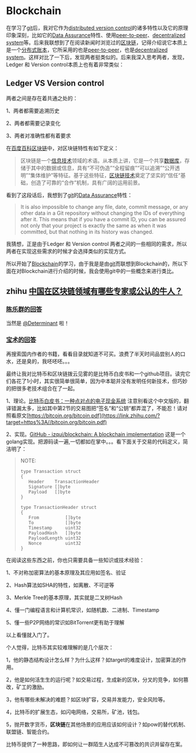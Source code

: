 # Blockchain

在学习了[git](https://git-scm.com/)后，我对它作为[distributed version control](https://en.wikipedia.org/wiki/Distributed_version_control)的诸多特性以及它的原理印象深刻，比如它的[Data Assurance](https://git-scm.com/about/info-assurance)特性、使用[peer-to-peer](https://en.wikipedia.org/wiki/Peer-to-peer)、[decentralized system](http://en.wikipedia.org/wiki/Decentralised_system)等。后来我联想到了在阅读新闻时浏览过的[区块链](https://baike.baidu.com/item/%E5%8C%BA%E5%9D%97%E9%93%BE/13465666?fr=aladdin)，记得介绍说它本质上是一个[分布式账本](https://baike.baidu.com/item/%E5%8C%BA%E5%9D%97%E9%93%BE/13465666?fr=aladdin#7_1)，它所采用的也是[peer-to-peer](https://en.wikipedia.org/wiki/Peer-to-peer)，也是[decentralized system](http://en.wikipedia.org/wiki/Decentralised_system)。这样对比了一下后，发现两者挺类似的。后来我深入思考两者，发现，Ledger 和 Version control本质上也有着非常类似：

## Ledger VS Version control

两者之间是存在着共通之处的：

1、两者都需要追溯历史

2、两者都需要记录变化

3、两者对准确性都有着要求



在[百度百科区块链](https://baike.baidu.com/item/%E5%8C%BA%E5%9D%97%E9%93%BE/13465666?fr=aladdin)中，对区块链特性有如下定义：

> 区块链是一个[信息技术](https://baike.baidu.com/item/信息技术/138928)领域的术语。从本质上讲，它是一个共享[数据库](https://baike.baidu.com/item/数据库/103728)，存储于其中的数据或信息，具有“不可伪造”“全程留痕”“可以追溯”“公开透明”“集体维护”等特征。基于这些特征，[区块链技术](https://baike.baidu.com/item/区块链技术/23686191)奠定了坚实的“信任“基础，创造了可靠的“合作”机制，具有广阔的运用前景。

看到了这段话后，我想到了[git](https://git-scm.com/)的[Data Assurance](https://git-scm.com/about/info-assurance)特性：

> It is also impossible to change any file, date, commit message, or any other data in a Git repository without changing the IDs of everything after it. This means that if you have a commit ID, you can be assured not only that your project is exactly the same as when it was committed, but that nothing in its history was changed.

我猜想，正是由于Ledger 和 Version control 两者之间的一些相同的需求，所以两者在实现这些需求的时候才会选择类似的实现方式。

所以开始了[Blockchain](https://en.wikipedia.org/wiki/Blockchain)的学习，由于我是是由[git](https://git-scm.com/)而联想到Blockchain的，所以下面在对Blockchain进行介绍的时候，我会使用git中的一些概念来进行类比。





## zhihu [中国在区块链领域有哪些专家或公认的牛人？](https://www.zhihu.com/question/48049768/answer/871446114)



### [陈乐群的回答](https://www.zhihu.com/question/48049768/answer/871446114) 

当然是 [@Determinant](https://www.zhihu.com/people/2a0d9b04b92b53a2fbe1ad5df4cb6529) 啦！

### [宝术的回答](https://www.zhihu.com/question/48049768/answer/121446591) 

再搜索国内作者的书籍，看看目录就知道不可买。浪费了半天时间品尝别人的口水，还是臭的，我呸呸呸。。。

最终让我对比特币和区块链拨云见雾的是比特币白皮书和一个github项目。读完它们各花了1小时，其实很简单很简单，因为中本聪并没有发明任何新技术，但巧妙的把很多老技术组合在了一起。

1、理论。[比特币白皮书：一种点对点的电子现金系统](https://link.zhihu.com/?target=http%3A//www.8btc.com/wiki/bitcoin-a-peer-to-peer-electronic-cash-system) 注意别看这个中文版的，翻译错漏太多，比如其中第2节的交易图把“签名”和“公钥”都弄混了，不能忍！请对照看原文[https://bitcoin.org/bitcoin.pdf](https://link.zhihu.com/?target=https%3A//bitcoin.org/bitcoin.pdf)

2、实现。[GitHub - izqui/blockchain: A blockchain implementation](https://link.zhihu.com/?target=https%3A//github.com/izqui/blockchain) 这是一个golang实现。把源码读一遍,一切都如在掌中。。。看下面关于交易的代码定义，简洁明了：

> NOTE: 
>
> ```golang
> type Transaction struct 
> {	
> 	 Header    TransactionHeader	
> 	 Signature []byte	
> 	 Payload   []byte
> } 
>  
> type TransactionHeader struct 
> {	
> 	 From          []byte	
> 	 To            []byte	
> 	 Timestamp     uint32	
> 	 PayloadHash   []byte	
> 	 PayloadLength uint32	
> 	 Nonce         uint32
> }
> ```
>
> 

在阅读这些东西之前，你也只需要具备一些知识或技术经验：

1、不对称加密算法的基本原理及其应用如签名、验证

2、Hash算法如SHA的特性，如离散、不可逆等

3、Merkle Tree的基本原理，其实就是二叉树Hash

4、懂一门编程语言和计算机常识，如随机数、二进制、Timestamp

5、懂一些P2P网络的常识如BitTorrent更有助于理解

以上看懂就入门了。

个人觉得，比特币其实较难理解的是几个层次：

1，他的静态结构设计怎么样？为什么这样？如target的难度设计，加密算法的作用。

2，他是如何活生生的运行呢？如交易过程，生成新的区块，分叉的竞争，如何篡改，矿工的激励。

3，他有哪些未解决的难题？如区块扩容，交易并发能力，安全风险等。

4，比特币的扩展生态，如闪电网络，交易所，矿池，钱包。

5，抛开数字货币，**区块链**在其他场景的应用应该如何设计？如pow的替代机制、联盟链、智能合约。

比特币提供了一种思路，即如何让一群陌生人达成不可篡改的共识并留存在案。
